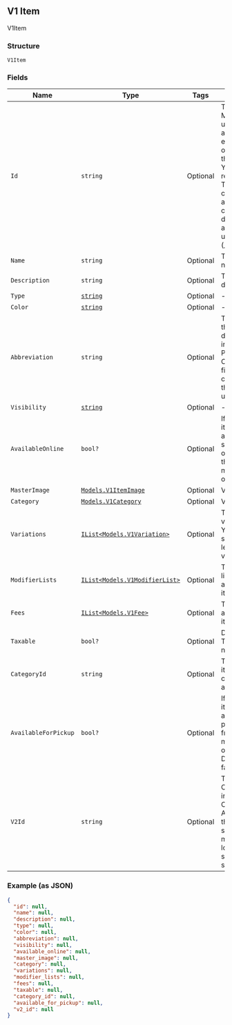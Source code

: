 ## V1 Item

V1Item

### Structure

`V1Item`

### Fields

| Name | Type | Tags | Description |
|  --- | --- | --- | --- |
| `Id` | `string` | Optional | The item's ID. Must be unique among all entity IDs ever provided on behalf of the merchant. You can never reuse an ID. This value can include alphanumeric characters, dashes (-), and underscores (_). |
| `Name` | `string` | Optional | The item's name. |
| `Description` | `string` | Optional | The item's description. |
| `Type` | [`string`](/doc/models/v1-item-type.md) | Optional | - |
| `Color` | [`string`](/doc/models/v1-item-color.md) | Optional | - |
| `Abbreviation` | `string` | Optional | The text of the item's display label in Square Point of Sale. Only up to the first five characters of the string are used. |
| `Visibility` | [`string`](/doc/models/v1-item-visibility.md) | Optional | - |
| `AvailableOnline` | `bool?` | Optional | If true, the item can be added to shipping orders from the merchant's online store. |
| `MasterImage` | [`Models.V1ItemImage`](/doc/models/v1-item-image.md) | Optional | V1ItemImage |
| `Category` | [`Models.V1Category`](/doc/models/v1-category.md) | Optional | V1Category |
| `Variations` | [`IList<Models.V1Variation>`](/doc/models/v1-variation.md) | Optional | The item's variations. You must specify at least one variation. |
| `ModifierLists` | [`IList<Models.V1ModifierList>`](/doc/models/v1-modifier-list.md) | Optional | The modifier lists that apply to the item, if any. |
| `Fees` | [`IList<Models.V1Fee>`](/doc/models/v1-fee.md) | Optional | The fees that apply to the item, if any. |
| `Taxable` | `bool?` | Optional | Deprecated. This field is not used. |
| `CategoryId` | `string` | Optional | The ID of the item's category, if any. |
| `AvailableForPickup` | `bool?` | Optional | If true, the item can be added to pickup orders from the merchant's online store. Default value: false |
| `V2Id` | `string` | Optional | The ID of the CatalogObject in the Connect v2 API. Objects that are shared across multiple locations share the same v2 ID. |

### Example (as JSON)

```json
{
  "id": null,
  "name": null,
  "description": null,
  "type": null,
  "color": null,
  "abbreviation": null,
  "visibility": null,
  "available_online": null,
  "master_image": null,
  "category": null,
  "variations": null,
  "modifier_lists": null,
  "fees": null,
  "taxable": null,
  "category_id": null,
  "available_for_pickup": null,
  "v2_id": null
}
```

